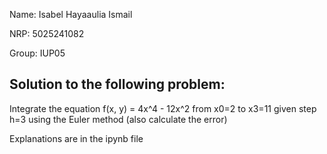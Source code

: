 Name: Isabel Hayaaulia Ismail

NRP: 5025241082

Group: IUP05



## Solution to the following problem:

Integrate the equation f(x, y) = 4x^4 - 12x^2 from x0=2 to x3=11 given step h=3 using the Euler method
(also calculate the error)


Explanations are in the ipynb file
